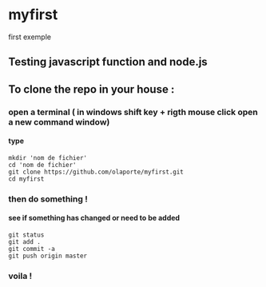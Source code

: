 # myfirst
first exemple

## Testing javascript function and node.js

## To clone the repo in your house :
### open a terminal ( in windows shift key + rigth mouse click open a new command window)
#### type
    mkdir 'nom de fichier'
    cd 'nom de fichier'
    git clone https://github.com/olaporte/myfirst.git
    cd myfirst
### then do something !
#### see if something has changed or need to be added
    git status
    git add .
    git commit -a
    git push origin master
### voila !


    
